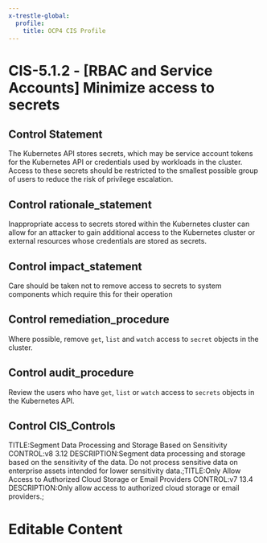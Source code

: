 ```yaml
---
x-trestle-global:
  profile:
    title: OCP4 CIS Profile
---
```


# CIS-5.1.2 - \[RBAC and Service Accounts\] Minimize access to secrets

## Control Statement

The Kubernetes API stores secrets, which may be service account tokens for the Kubernetes API or credentials used by workloads in the cluster. Access to these secrets should be restricted to the smallest possible group of users to reduce the risk of privilege escalation.

## Control rationale_statement

Inappropriate access to secrets stored within the Kubernetes cluster can allow for an attacker to gain additional access to the Kubernetes cluster or external resources whose credentials are stored as secrets.

## Control impact_statement

Care should be taken not to remove access to secrets to system components which require this for their operation

## Control remediation_procedure

Where possible, remove `get`, `list` and `watch` access to `secret` objects in the cluster.

## Control audit_procedure

Review the users who have `get`, `list` or `watch` access to `secrets` objects in the Kubernetes API.

## Control CIS_Controls

TITLE:Segment Data Processing and Storage Based on Sensitivity CONTROL:v8 3.12 DESCRIPTION:Segment data processing and storage based on the sensitivity of the data. Do not process sensitive data on enterprise assets intended for lower sensitivity data.;TITLE:Only Allow Access to Authorized Cloud Storage or Email Providers CONTROL:v7 13.4 DESCRIPTION:Only allow access to authorized cloud storage or email providers.;

# Editable Content

<!-- Make additions and edits below -->
<!-- The above represents the contents of the control as received by the profile, prior to additions. -->
<!-- If the profile makes additions to the control, they will appear below. -->
<!-- The above markdown may not be edited but you may edit the content below, and/or introduce new additions to be made by the profile. -->
<!-- If there is a yaml header at the top, parameter values may be edited. Use --set-parameters to incorporate the changes during assembly. -->
<!-- The content here will then replace what is in the profile for this control, after running profile-assemble. -->
<!-- The current profile has no added parts for this control, but you may add new ones here. -->
<!-- Each addition must have a heading either of the form ## Control my_addition_name -->
<!-- or ## Part a. (where the a. refers to one of the control statement labels.) -->
<!-- "## Control" parts are new parts added after the statement part. -->
<!-- "## Part" parts are new parts added into the top-level statement part with that label. -->
<!-- Subparts may be added with nested hash levels of the form ### My Subpart Name -->
<!-- underneath the parent ## Control or ## Part being added -->
<!-- See https://ibm.github.io/compliance-trestle/tutorials/ssp_profile_catalog_authoring/ssp_profile_catalog_authoring for guidance. -->
